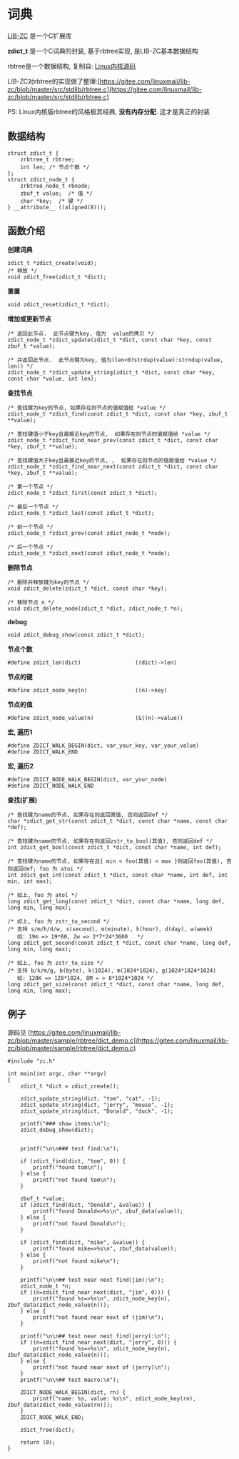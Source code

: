 # 词典

[LIB-ZC](https://gitee.com/linuxmail/lib-zc) 是一个C扩展库

**zdict_t** 是一个C词典的封装, 基于rbtree实现, 是LIB-ZC基本数据结构

rbtree是一个数据结构, 复制自: [Linux内核源码](https://github.com/torvalds/linux/blob/master/lib/rbtree.c)

LIB-ZC对rbtree的实现做了整理:[https://gitee.com/linuxmail/lib-zc/blob/master/src/stdlib/rbtree.c](https://gitee.com/linuxmail/lib-zc/blob/master/src/stdlib/rbtree.c)

PS: Linux内核版rbtree的风格极其经典, **没有内存分配**. 这才是真正的封装

## 数据结构

```
struct zdict_t {
    zrbtree_t rbtree;
    int len; /* 节点个数 */
};
struct zdict_node_t {
    zrbtree_node_t rbnode;
    zbuf_t value;  /* 值 */
    char *key;  /* 键 */
} __attribute__ ((aligned(8)));
```

## 函数介绍

**创建词典** 

```
zdict_t *zdict_create(void);
/* 释放 */
void zdict_free(zdict_t *dict);
```

**重置** 

```
void zdict_reset(zdict_t *dict);
```

**增加或更新节点**

```
/* 返回此节点.  此节点键为key, 值为  value的拷贝 */
zdict_node_t *zdict_update(zdict_t *dict, const char *key, const zbuf_t *value);

/* 并返回此节点.  此节点键为key, 值为(len<0?strdup(value):strndup(value, len)) */
zdict_node_t *zdict_update_string(zdict_t *dict, const char *key, const char *value, int len);
```

**查找节点**

```
/* 查找键为key的节点, 如果存在则节点的值赋值给 *value */
zdict_node_t *zdict_find(const zdict_t *dict, const char *key, zbuf_t **value);

/* 查找键值小于key且最接近key的节点,  如果存在则节点的值赋值给 *value */
zdict_node_t *zdict_find_near_prev(const zdict_t *dict, const char *key, zbuf_t **value);

/* 查找键值大于key且最接近key的节点, ,  如果存在则节点的值赋值给 *value */
zdict_node_t *zdict_find_near_next(const zdict_t *dict, const char *key, zbuf_t **value);

/* 第一个节点 */
zdict_node_t *zdict_first(const zdict_t *dict);

/* 最后一个节点 */
zdict_node_t *zdict_last(const zdict_t *dict);

/* 前一个节点 */
zdict_node_t *zdict_prev(const zdict_node_t *node);

/* 后一个节点 */
zdict_node_t *zdict_next(const zdict_node_t *node);
```

**删除节点**

```
/* 删除并释放键为key的节点 */
void zdict_delete(zdict_t *dict, const char *key);

/* 移除节点 n */
void zdict_delete_node(zdict_t *dict, zdict_node_t *n);
```

**debug**

```
void zdict_debug_show(const zdict_t *dict);
```

**节点个数** 

```
#define zdict_len(dict)                 ((dict)->len)
```

**节点的键**

```
#define zdict_node_key(n)               ((n)->key)
```

**节点的值** 

```
#define zdict_node_value(n)             (&((n)->value))
```

**宏, 遍历1** 

```
#define ZDICT_WALK_BEGIN(dict, var_your_key, var_your_value) 
#define ZDICT_WALK_END 
```

**宏, 遍历2**

```
#define ZDICT_NODE_WALK_BEGIN(dict, var_your_node)
#define ZDICT_NODE_WALK_END
```

**查找(扩展)**

```
/* 查找键为name的节点, 如果存在则返回其值, 否则返回def */
char *zdict_get_str(const zdict_t *dict, const char *name, const char *def);

/* 查找键为name的节点, 如果存在则返回zstr_to_bool(其值), 否则返回def */
int zdict_get_bool(const zdict_t *dict, const char *name, int def);

/* 查找键为name的节点, 如果存在且{ min < foo(其值) < max }则返回foo(其值), 否则返回def; foo 为 atoi */
int zdict_get_int(const zdict_t *dict, const char *name, int def, int min, int max);

/* 如上, foo 为 atol */
long zdict_get_long(const zdict_t *dict, const char *name, long def, long min, long max);

/* 如上, foo 为 zstr_to_second */
/* 支持 s/m/h/d/w, s(second), m(minute), h(hour), d(day), w(week)
   如: 19m => 19*60, 2w => 2*7*24*3600   */
long zdict_get_second(const zdict_t *dict, const char *name, long def, long min, long max);

/* 如上, foo 为 zstr_to_size */
/* 支持 b/k/m/g, b(byte), k(1024), m(1024*1024), g(1024*1024*1024)
   如: 128K => 128*1024, 8M = > 8*1024*1024 */
long zdict_get_size(const zdict_t *dict, const char *name, long def, long min, long max);
```

## 例子

源码见 [https://gitee.com/linuxmail/lib-zc/blob/master/sample/rbtree/dict_demo.c](https://gitee.com/linuxmail/lib-zc/blob/master/sample/rbtree/dict_demo.c)

```
#include "zc.h"

int main(int argc, char **argv)
{
    zdict_t *dict = zdict_create();

    zdict_update_string(dict, "tom", "cat", -1);
    zdict_update_string(dict, "jerry", "mouse", -1);
    zdict_update_string(dict, "Donald", "duck", -1);

    printf("### show items:\n");
    zdict_debug_show(dict);


    printf("\n\n### test find:\n");

    if (zdict_find(dict, "tom", 0)) {
        printf("found tom\n");
    } else {
        printf("not found tom\n");
    }

    zbuf_t *value;
    if (zdict_find(dict, "Donald", &value)) {
        printf("found Donald=>%s\n", zbuf_data(value));
    } else {
        printf("not found Donald\n");
    }

    if (zdict_find(dict, "mike", &value)) {
        printf("found mike=>%s\n", zbuf_data(value));
    } else {
        printf("not found mike\n");
    }

    printf("\n\n## test near next find(jim):\n");
    zdict_node_t *n;
    if ((n=zdict_find_near_next(dict, "jim", 0))) {
        printf("found %s=>%s\n", zdict_node_key(n), zbuf_data(zdict_node_value(n)));
    } else {
        printf("not found near next of (jim)\n");
    }

    printf("\n\n## test near next find(jerry):\n");
    if ((n=zdict_find_near_next(dict, "jerry", 0))) {
        printf("found %s=>%s\n", zdict_node_key(n), zbuf_data(zdict_node_value(n)));
    } else {
        printf("not found near next of (jerry)\n");
    }
    printf("\n\n## test macro:\n");

    ZDICT_NODE_WALK_BEGIN(dict, rn) {
        printf("name: %s, value: %s\n", zdict_node_key(rn), zbuf_data(zdict_node_value(rn)));
    }
    ZDICT_NODE_WALK_END;

    zdict_free(dict);

    return (0);
}
```
